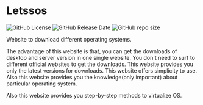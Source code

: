 # Letssos

![GitHub License](https://img.shields.io/github/license/adionmission/Letssos)
![GitHub Release Date](https://img.shields.io/github/release-date/adionmission/Letssos)
![GitHub repo size](https://img.shields.io/github/repo-size/adionmission/Letssos)

Website to download different operating systems.

The advantage of this website is that, you can get the downloads of desktop and server version in one single website. You don't need to surf to different official websites to get the downloads. This website provides you only the latest versions for downloads. This website offers simplicity to use. Also this website provides you the knowledge(only important) about particular operating system.

Also this website provides you step-by-step methods to virtualize OS.
